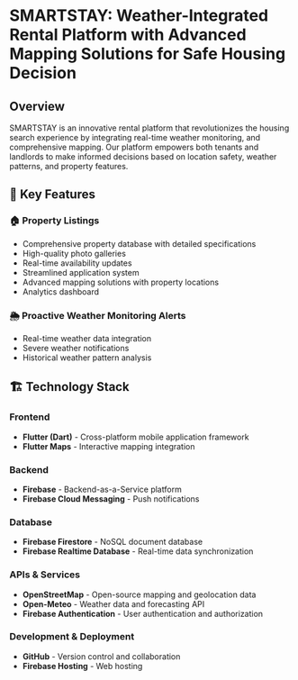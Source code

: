 # SMARTSTAY: Weather-Integrated Rental Platform with Advanced Mapping Solutions for Safe Housing Decision

## Overview

SMARTSTAY is an innovative rental platform that revolutionizes the housing search experience by integrating real-time weather monitoring, and comprehensive mapping. Our platform empowers both tenants and landlords to make informed decisions based on location safety, weather patterns, and property features.

## 🌟 Key Features

### 🏠 Property Listings
- Comprehensive property database with detailed specifications
- High-quality photo galleries
- Real-time availability updates
- Streamlined application system
- Advanced mapping solutions with property locations
- Analytics dashboard

### 🌦️ Proactive Weather Monitoring Alerts
- Real-time weather data integration
- Severe weather notifications
- Historical weather pattern analysis

## 🏗️ Technology Stack
### Frontend
- **Flutter (Dart)** - Cross-platform mobile application framework
- **Flutter Maps** - Interactive mapping integration

### Backend
- **Firebase** - Backend-as-a-Service platform
- **Firebase Cloud Messaging** - Push notifications
  
### Database
- **Firebase Firestore** - NoSQL document database
- **Firebase Realtime Database** - Real-time data synchronization

### APIs & Services
- **OpenStreetMap** - Open-source mapping and geolocation data
- **Open-Meteo** - Weather data and forecasting API
- **Firebase Authentication** - User authentication and authorization

### Development & Deployment
- **GitHub** - Version control and collaboration
- **Firebase Hosting** - Web hosting

